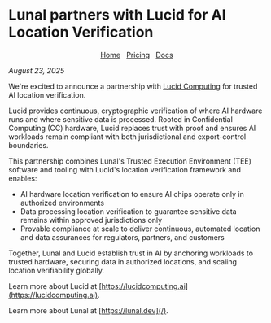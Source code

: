 # Lunal partners with Lucid for AI Location Verification

<div align="center">
  <nav>
    <a href="/">Home</a>&nbsp;&nbsp;
    <a href="/pricing.md">Pricing</a>&nbsp;&nbsp;
    <a href="/docs/README.md">Docs</a>
  </nav>
</div>

*August 23, 2025*

We're excited to announce a partnership with [Lucid Computing](https://lucidcomputing.ai/) for trusted AI location verification.

Lucid provides continuous, cryptographic verification of where AI hardware runs and where sensitive data is processed. Rooted in Confidential Computing (CC) hardware, Lucid replaces trust with proof and ensures AI workloads remain compliant with both jurisdictional and export-control boundaries.

This partnership combines Lunal's Trusted Execution Environment (TEE) software and tooling with Lucid's location verification framework and enables:

- AI hardware location verification to ensure AI chips operate only in authorized environments
- Data processing location verification to guarantee sensitive data remains within approved jurisdictions only
- Provable compliance at scale to deliver continuous, automated location and data assurances for regulators, partners, and customers

Together, Lunal and Lucid establish trust in AI by anchoring workloads to trusted hardware, securing data in authorized locations, and scaling location verifiability globally.

Learn more about Lucid at [https://lucidcomputing.ai](https://lucidcomputing.ai).

Learn more about Lunal at [https://lunal.dev](/).